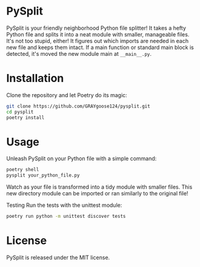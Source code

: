 
# PySplit

PySplit is your friendly neighborhood Python file splitter! It takes a hefty Python file and splits it into a neat module with smaller, manageable files. It's not too stupid, either!  It figures out which imports are needed in each new file and keeps them intact. If a main function or standard main block is detected, it's moved the new module main at `__main__.py`.

# Installation
Clone the repository and let Poetry do its magic:

```bash 
git clone https://github.com/GRAYgoose124/pysplit.git 
cd pysplit 
poetry install 
```

# Usage
Unleash PySplit on your Python file with a simple command:

```bash 
poetry shell
pysplit your_python_file.py
```

Watch as your file is transformed into a tidy module with smaller files. This new directory module can be imported or ran similarly to the original file!

Testing
Run the tests with the unittest module:

```bash 
poetry run python -m unittest discover tests 
```

# License
PySplit is released under the MIT license.
